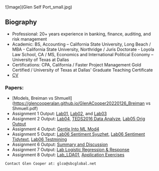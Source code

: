 ![Image](Glen Self Port_small.jpg)
## Biography

- Professional: 20+ years experience in banking, finance, auditing, and risk management
- Academic: BS, Accounting – California State University, Long Beach / MBA - California State University, Northridge / Juris Doctorate - Loyola Law School, CA / MS, Economics and International Political Economy – University of Texas at Dallas
- Certifications: CPA, California / Faster Project Management Gold Certified / University of Texas at Dallas' Graduate Teaching Certificate
- [CV](https://github.com/GlenCooperAlan/GlenACooper/blob/e218e77a99cfa9d2a367705ac7954878c9557bb9/GlenCooper_Resume_GetHub.pdf)

### Papers:
- [Models, Breiman vs Shmuell](https://glencooperalan.github.io/GlenACooper20220126_Breiman vs Shmuell.pdf)
- Assignment 1 Output: [Lab01](https://glencooperalan.github.io/GlenACooper/KnowledgeMiningEPPS-6323DrHoLab01Assignment1GlenCreated.pdf), [Lab02](https://glencooperalan.github.io/GlenACooper/KnowledgeMiningEPPS6323DrHoLab02Assignment1GlenCreated.pdf), and [Lab03](https://glencooperalan.github.io/GlenACooper/Lab03_Modified-for-Glen-produce-output_03042022.html)
- Assignment 2 Output: [Lab04](https://glencooperalan.github.io/GlenACooper/Lab04_Glen-Output-20220220_01.html), [TEDS2016 Data Analyze](https://glencooperalan.github.io/GlenACooper/Assignment2WorkonTEDS2016Data.pdf), [Lab05 Orig Output](https://glencooperalan.github.io/GlenACooper/Lab05_for-All-Lab05-Output.html)
- Assignment 4 Output: [Gentle Into ML Mod4](https://glencooperalan.github.io/GlenACooper/GentleIntroMLModule4.html)
- Assignment 5 Output: [Lab06 Sentiment Syuzhet](https://glencooperalan.github.io/GlenACooper/Lab06_sentiment_syuzhet01_Glen_Version.html), [Lab06 Sentiment Tidytext](https://glencooperalan.github.io/GlenACooper/Lab_sentiment_tidytext01_Glen-Version02.html), [Lab06 Testmining](https://glencooperalan.github.io/GlenACooper/Lab06_textmining01_Glen-Version.html)
- Assignment 6 Output: [Summary and Discussion](https://glencooperalan.github.io/GlenACooper/Assignment06_SummaryandDiscussion.pdf)
- Assignment 7 Output: [Lab Logistic Regression & Response](https://glencooperalan.github.io/GlenACooper/Lab_logisticregression01_GlenResponse.html)
- Assignment 8 Output: [Lab_LDA01](https://glencooperalan.github.io/GlenACooper/Lab_LDA01.html), [Application Exercises](https://glencooperalan.github.io/GlenACooper/Assignment-8-Application-Exercises.html)







```
Contact Glen Cooper at: glco@sbcglobal.net
```
